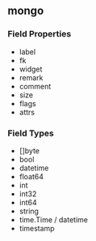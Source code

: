 ## mongo

### Field Properties

* label
* fk
* widget
* remark
* comment
* size
* flags
* attrs

### Field Types
* []byte
* bool
* datetime
* float64
* int
* int32
* int64
* string
* time.Time / datetime
* timestamp
